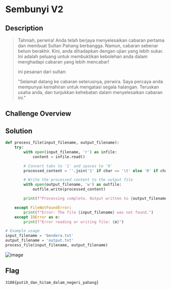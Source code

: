 # Sembunyi V2
## Description
> Tahniah, perwira! Anda telah berjaya menyelesaikan cabaran pertama dan membuat Sultan Pahang berbangga. Namun, cabaran sebenar belum berakhir. Kini, anda dihadapkan dengan ujian yang lebih sukar. Ini adalah peluang untuk membuktikan kebolehan anda dalam menghadapi cabaran yang lebih mencabar!
>
> ini pesanan dari sultan:
>
> "Selamat datang ke cabaran seterusnya, perwira. Saya percaya anda mempunyai kemahiran untuk mengatasi segala halangan. Teruskan usaha anda, dan tunjukkan kehebatan dalam menyelesaikan cabaran ini."

## Challenge Overview

## Solution
```py
def process_file(input_filename, output_filename):
    try:
        with open(input_filename, 'r') as infile:
            content = infile.read()

        # Convert tabs to '1' and spaces to '0'
        processed_content = ''.join('1' if char == '\t' else '0' if char == ' ' else '' for char in content)

        # Write the processed content to the output file
        with open(output_filename, 'w') as outfile:
            outfile.write(processed_content)

        print(f"Processing complete. Output written to {output_filename}")

    except FileNotFoundError:
        print(f"Error: The file {input_filename} was not found.")
    except IOError as e:
        print(f"Error reading or writing file: {e}")

# Example usage
input_filename = 'bendera.txt'
output_filename = 'output.txt'
process_file(input_filename, output_filename)
```
![image](https://github.com/user-attachments/assets/71d57cb3-2044-418a-acd3-018e1ff0007d)

## Flag
```
3108{putih_dan_hitam_dalam_negeri_pahang}
```
